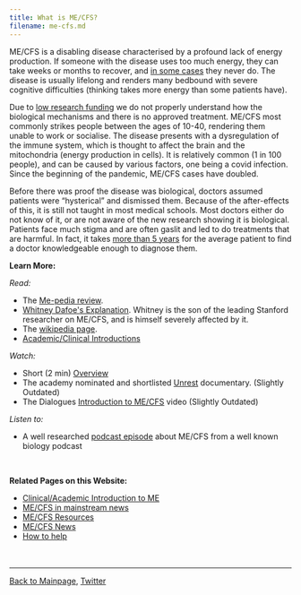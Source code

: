 ```yaml
---
title: What is ME/CFS?
filename: me-cfs.md
---
```

ME/CFS is a disabling disease characterised by a profound lack of energy production. If someone with the disease uses too much energy, they can take weeks or months to recover, and [in some cases](https://www.nice.org.uk/guidance/ng206/chapter/recommendations#post-exertional-malaise) they never do. The disease is usually lifelong and renders many bedbound with severe cognitive difficulties (thinking takes more energy than some patients have).

Due to [low research funding](https://pubmed.ncbi.nlm.nih.gov/32568148/) we do not properly understand how the biological mechanisms and there is no approved treatment. ME/CFS most commonly strikes people between the ages of 10-40, rendering them unable to work or socialise. The disease presents with a dysregulation of the immune system, which is thought to affect the brain and the mitochondria (energy production in cells). It is relatively common (1 in 100 people), and can be caused by various factors, one being a covid infection. Since the beginning of the pandemic, ME/CFS cases have doubled. 

Before there was proof the disease was biological, doctors assumed patients were “hysterical” and dismissed them. Because of the after-effects of this, it is still not taught in most medical schools. Most doctors either do not know of it, or are not aware of the new research showing it is biological. Patients face much stigma and are often gaslit and led to do treatments that are harmful. In fact, it takes [more than 5 years](https://www.efna.net/findings-from-european-me-alliance-pan-european-me-patient-survey/) for the average patient to find a doctor knowledgeable enough to diagnose them.

**Learn More:**

_Read:_
* The [Me-pedia review](https://me-pedia.org/wiki/Myalgic_encephalomyelitis).
* [Whitney Dafoe's Explanation](https://www.whitneydafoe.com/mecfs/whatismecfs/). Whitney is the son of the leading Stanford researcher on ME/CFS, and is himself severely affected by it.
* The [wikipedia page](https://en.m.wikipedia.org/wiki/Myalgic_encephalomyelitis/chronic_fatigue_syndrome).
* [Academic/Clinical Introductions](clinical-resources.md)

_Watch:_
* Short (2 min) [Overview](https://m.youtube.com/watch?v=X6f4zCe2ZtA)
* The academy nominated and shortlisted [Unrest](https://m.youtube.com/watch?v=XOpyLTyVxco) documentary. (Slightly Outdated)
* The Dialogues [Introduction to ME/CFS](https://www.dialogues-mecfs.co.uk/films/introduction/) video (Slightly Outdated)
  
_Listen to:_
* A well researched [podcast episode](https://thispodcastwillkillyou.com/2024/04/16/episode-137-me-cfs-whats-in-a-name-a-lot-actually/) about ME/CFS from a well known biology podcast
<br/>

**Related Pages on this Website:**
* [Clinical/Academic Introduction to ME](clinical-resources.md)
* [ME/CFS in mainstream news](https://me-cfs.github.io/news/collection/mainstream.html)
* [ME/CFS Resources](useful-resources.md)
* [ME/CFS News](https://me-cfs.github.io/news/community/)
* [How to help](how-to-help.md)
<br/><br/><br/>

---

[Back to Mainpage](https://me-cfs.github.io), [Twitter](https://twitter.com/yann_mecfs)
